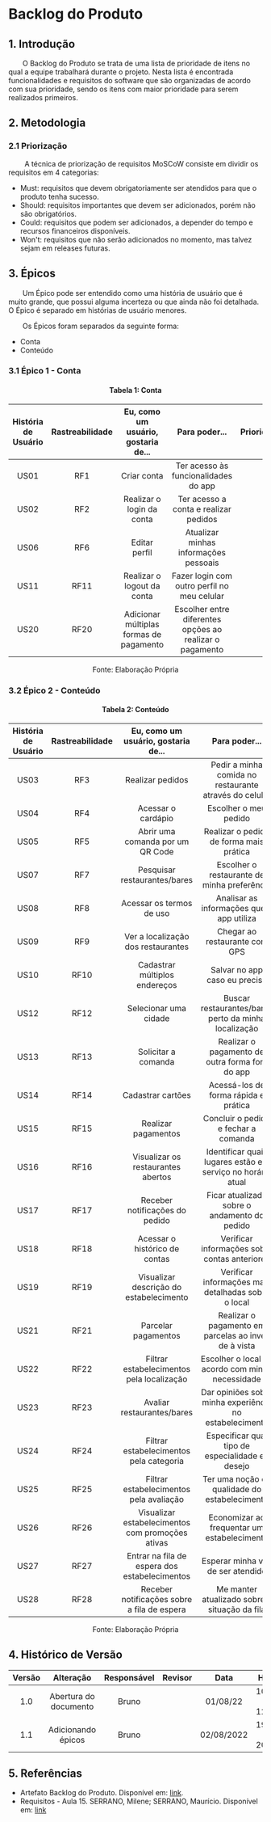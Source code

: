 # Backlog do Produto

## 1. Introdução

&emsp;&emsp;O Backlog do Produto se trata de uma lista de prioridade de itens no qual a equipe trabalhará durante o projeto. Nesta lista é encontrada funcionalidades e requisitos do software que são organizadas de acordo com sua prioridade, sendo os itens com maior prioridade para serem realizados primeiros.

## 2. Metodologia

### 2.1 Priorização

&emsp;&emsp; A técnica de priorização de requisitos MoSCoW consiste em dividir os requisitos em 4 categorias:

- Must: requisitos que devem obrigatoriamente ser atendidos para que o produto tenha sucesso.
- Should: requisitos importantes que devem ser adicionados, porém não são obrigatórios.
- Could: requisitos que podem ser adicionados, a depender do tempo e recursos financeiros disponíveis.
- Won't: requisitos que não serão adicionados no momento, mas talvez sejam em releases futuras.

## 3. Épicos

&emsp;&emsp;Um Épico pode ser entendido como uma história de usuário que é muito grande, que possui alguma incerteza ou que ainda não foi detalhada. O Épico é separado em histórias de usuário menores.

&emsp;&emsp;Os Épicos foram separados da seguinte forma:

- Conta
- Conteúdo

### 3.1 Épico 1 - Conta

<center>

#### Tabela 1: Conta

| História de Usuário | Rastreabilidade |   Eu, como um usuário, gostaria de...   |                      Para poder...                       | Prioridade(Moscow) |
| :-----------------: | :-------------: | :-------------------------------------: | :------------------------------------------------------: | :----------------: |
|        US01         |       RF1       |               Criar conta               |           Ter acesso às funcionalidades do app           |        Alta        |
|        US02         |       RF2       |        Realizar o login da conta        |          Ter acesso a conta e realizar pedidos           |        Alta        |
|        US06         |       RF6       |              Editar perfil              |          Atualizar minhas informações pessoais           |        Alta        |
|        US11         |      RF11       |       Realizar o logout da conta        |       Fazer login com outro perfil no meu celular        |        Alta        |
|        US20         |      RF20       | Adicionar múltiplas formas de pagamento | Escolher entre diferentes opções ao realizar o pagamento |       Média        |

<figcaption>Fonte: Elaboração Própria</figcaption>

</center>

### 3.2 Épico 2 - Conteúdo

<center>

#### Tabela 2: Conteúdo

| História de Usuário | Rastreabilidade |       Eu, como um usuário, gostaria de...        |                        Para poder...                        | Prioridade(Moscow) |
| :-----------------: | :-------------: | :----------------------------------------------: | :---------------------------------------------------------: | :----------------: |
|        US03         |       RF3       |                 Realizar pedidos                 |   Pedir a minha comida no restaurante através do celular    |        Alta        |
|        US04         |       RF4       |                Acessar o cardápio                |                    Escolher o meu pedido                    |        Alta        |
|        US05         |       RF5       |         Abrir uma comanda por um QR Code         |           Realizar o pedido de forma mais prática           |        Alta        |
|        US07         |       RF7       |           Pesquisar restaurantes/bares           |         Escolher o restaurante de minha preferência         |        Alta        |
|        US08         |       RF8       |             Acessar os termos de uso             |          Analisar as informações que o app utiliza          |        Alta        |
|        US09         |       RF9       |        Ver a localização dos restaurantes        |                Chegar ao restaurante com GPS                |        Alta        |
|        US10         |      RF10       |          Cadastrar múltiplos endereços           |                Salvar no app caso eu precise                |        Alta        |
|        US12         |      RF12       |              Selecionar uma cidade               |    Buscar restaurantes/bares perto da minha localização     |        Alta        |
|        US13         |      RF13       |               Solicitar a comanda                |       Realizar o pagamento de outra forma fora do app       |        Alta        |
|        US14         |      RF14       |                Cadastrar cartões                 |            Acessá-los de forma rápida e prática             |       Média        |
|        US15         |      RF15       |               Realizar pagamentos                |            Concluir o pedido e fechar a comanda             |       Média        |
|        US16         |      RF16       |        Visualizar os restaurantes abertos        | Identificar quais lugares estão em serviço no horário atual |       Média        |
|        US17         |      RF17       |          Receber notificações do pedido          |        Ficar atualizado sobre o andamento do pedido         |       Média        |
|        US18         |      RF18       |          Acessar o histórico de contas           |        Verificar informações sobre contas anteriores        |       Média        |
|        US19         |      RF19       |     Visualizar descrição do estabelecimento      |     Verificar informações mais detalhadas sobre o local     |       Média        |
|        US21         |      RF21       |               Parcelar pagamentos                |    Realizar o pagamento em parcelas ao invés de à vista     |       Média        |
|        US22         |      RF22       |    Filtrar estabelecimentos pela localização     |      Escolher o local de acordo com minha necessidade       |       Baixa        |
|        US23         |      RF23       |            Avaliar restaurantes/bares            |   Dar opiniões sobre minha experiência no estabelecimento   |       Baixa        |
|        US24         |      RF24       |     Filtrar estabelecimentos pela categoria      |      Especificar qual tipo de especialidade eu desejo       |       Baixa        |
|        US25         |      RF25       |     Filtrar estabelecimentos pela avaliação      |        Ter uma noção da qualidade do estabelecimento        |       Baixa        |
|        US26         |      RF26       | Visualizar estabelecimentos com promoções ativas |         Economizar ao frequentar um estabelecimento         |       Baixa        |
|        US27         |      RF27       |  Entrar na fila de espera dos estabelecimentos   |              Esperar minha vez de ser atendido              |       Baixa        |
|        US28         |      RF28       |   Receber notificações sobre a fila de espera    |        Me manter atualizado sobre a situação da fila        |       Baixa        |

<figcaption>Fonte: Elaboração Própria</figcaption>

</center>

## 4. Histórico de Versão

| Versão |       Alteração       | Responsável | Revisor |    Data    |      Hora      |
| :----: | :-------------------: | :---------: | :-----: | :--------: | :------------: |
|  1.0   | Abertura do documento |    Bruno    |         |  01/08/22  | 10:30 às 12:10 |
|  1.1   |  Adicionando épicos   |    Bruno    |         | 02/08/2022 | 19:30 às 20:15 |

## 5. Referências

- Artefato Backlog do Produto. Disponível em: [link](https://www.trt9.jus.br/pds/Scrum/workproducts/product_backlog_68345C16.html#:~:text=O%20Backlog%20do%20Produto%20%C3%A9,cliente%20ao%20longo%20das%20Sprints).
- Requisitos - Aula 15. SERRANO, Milene; SERRANO, Maurício. Disponível em:  [link](https://aprender3.unb.br/pluginfile.php/2124496/mod_resource/content/1/Requisitos%20-%20Aula%2015a.pdf)
